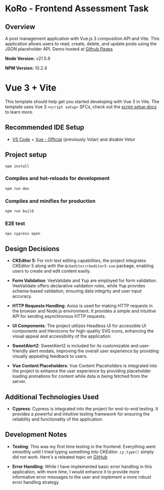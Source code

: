 # KoRo - Frontend Assessment Task

## Overview

A post management application with Vue.js 3 composition API and Vite. This application allows users to read, create, delete, and update posts using the JSON placeholder API. Demo hosted at [Github Pages](https://barantoro.github.io/koro/)

**Node Version:** v21.5.9

**NPM Version:** 10.2.4



# Vue 3 + Vite

This template should help get you started developing with Vue 3 in Vite. The template uses Vue 3 `<script setup>` SFCs, check out the [script setup docs](https://v3.vuejs.org/api/sfc-script-setup.html#sfc-script-setup) to learn more.

## Recommended IDE Setup

- [VS Code](https://code.visualstudio.com/) + [Vue - Official](https://marketplace.visualstudio.com/items?itemName=Vue.volar) (previously Volar) and disable Vetur

## Project setup

```
npm install
```

### Compiles and hot-reloads for development

```
npm run dev
```

### Compiles and minifies for production

```
npm run build
```

### E2E test

```
npx cypress open
```

## Design Decisions

- **CKEditor 5**: For rich text editing capabilities, the project integrates CKEditor 5 along with the `@ckeditor/ckeditor5-vue` package, enabling users to create and edit content easily.

- **Form Validation**: VeeValidate and Yup are employed for form validation. VeeValidate offers declarative validation rules, while Yup provides schema-based validation, ensuring data integrity and user input accuracy.

- **HTTP Requests Handling**: Axios is used for making HTTP requests in the browser and Node.js environment. It provides a simple and intuitive API for sending asynchronous HTTP requests.

- **UI Components**: The project utilizes Headless UI for accessible UI components and Heroicons for high-quality SVG icons, enhancing the visual appeal and accessibility of the application.

- **SweetAlert2**: SweetAlert2 is included for its customizable and user-friendly alert modals, improving the overall user experience by providing visually appealing feedback to users.

- **Vue Content Placeholders**: Vue Content Placeholders is integrated into the project to enhance the user experience by providing placeholder loading animations for content while data is being fetched from the server.

## Additional Technologies Used

- **Cypress**: Cypress is integrated into the project for end-to-end testing. It provides a powerful and intuitive testing framework for ensuring the reliability and functionality of the application.

## Development Notes

- **Testing**: This was my first time testing in the frontend. Everything went smoothly until I tried typing something into CKEditor. `cy.type()` simply did not work. Here's a releated topic on [GitHub](https://github.com/cypress-io/cypress/issues/2615/) 

- **Error Handling**: While I have implemented basic error handling in this application, with more time, I would enhance it to provide more informative error messages to the user and implement a more robust error handling strategy.

